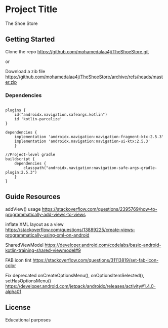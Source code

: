 # Project Title

The Shoe Store

## Getting Started

Clone the repo 
https://github.com/mohamedalaa4j/TheShoeStore.git

or

Download a zib file
https://github.com/mohamedalaa4j/TheShoeStore/archive/refs/heads/master.zip


### Dependencies

```

plugins {
    id("androidx.navigation.safeargs.kotlin")
    id 'kotlin-parcelize'
}

dependencies {
    implementation 'androidx.navigation:navigation-fragment-ktx:2.5.3'
    implementation 'androidx.navigation:navigation-ui-ktx:2.5.3'
    }

//Project-level gradle
buildscript {
    dependencies {
        classpath("androidx.navigation:navigation-safe-args-gradle-plugin:2.5.3")
    }
}
```

## Guide Resources 

addView() usage
https://stackoverflow.com/questions/2395769/how-to-programmatically-add-views-to-views

inflate XML layout as a view
https://stackoverflow.com/questions/13889225/create-views-programmatically-using-xml-on-android

SharedViewModel
https://developer.android.com/codelabs/basic-android-kotlin-training-shared-viewmodel#9

FAB icon tint
https://stackoverflow.com/questions/31113819/set-fab-icon-color

Fix deprecated onCreateOptionsMenu(), onOptionsItemSelected(), setHasOptionsMenu()
https://developer.android.com/jetpack/androidx/releases/activity#1.4.0-alpha01

## License
Educational purposes
